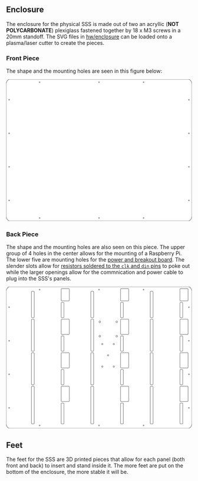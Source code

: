 ## Enclosure

The enclosure for the physical SSS is made out of two an acryllic (**NOT POLYCARBONATE**) plexiglass fastened together by 18 x M3 screws in a 20mm standoff. The SVG files in [hw/enclosure](https://github.com/NET-BYU/sss/tree/docs/hw/enclosure) can be loaded onto a plasma/laser cutter to create the pieces.

### Front Piece
The shape and the mounting holes are seen in this figure below:

![enclosure-front-sss](../assets/enclosure-front-sss.svg)

### Back Piece
The shape and the mounting holes are also seen on this piece. The upper group of 4 holes in the center allows for the mounting of a Raspberry Pi. The lower five are mounting holes for the [power and breakout board](Power%20Board.md). The slender slots allow for [resistors soldered to the `clk` and `din` pins](Panel.md) to poke out while the larger openings allow for the commnication and power cable to plug into the SSS's panels.

![enclosure-back-sss](../assets/enclosure-back-sss.svg)

## Feet

The feet for the SSS are 3D printed pieces that allow for each panel (both front and back) to insert and stand inside it. The more feet are put on the bottom of the enclosure, the more stable it will be.

<script async src="https://unpkg.com/es-module-shims@1.3.6/dist/es-module-shims.js"></script>

<script type="importmap">
    {
        "imports": {
            "three": "../../assets/three.module.js"
        }
    }
</script>

<script type="module">

    import * as THREE from 'three';

    import { OrbitControls } from '../../assets/OrbitControls.js';
    import { ThreeMFLoader } from '../../assets/3MFLoader.js';

    let camera, scene, renderer, object, loader, controls;

    var container = document.getElementById('camera-lid');

    init();

    function init() {

        renderer = new THREE.WebGLRenderer( { antialias: true, alpha: true } );
        renderer.setPixelRatio( window.devicePixelRatio );
        renderer.setSize( 500, 300 );
        renderer.setClearColor( 0x000000, 0 ); // the default
        container.appendChild( renderer.domElement );
        renderer.domElement.style.cursor = "grab";


        scene = new THREE.Scene();

        scene.add( new THREE.AmbientLight( 0xffffff, 0.2 ) );

        camera = new THREE.PerspectiveCamera( 15, window.innerWidth / window.innerHeight, 1, 500 );

        // Z is up for objects intended to be 3D printed.

        camera.up.set( 0, 0, 1 );
        camera.position.set( - 100, - 250, 100 );
        scene.add( camera );

        controls = new OrbitControls( camera, renderer.domElement );
        controls.addEventListener( 'change', render );
        controls.minDistance = 50;
        controls.maxDistance = 400;
        controls.enablePan = false;
        controls.update();

        const pointLight = new THREE.PointLight( 0xffffff, 0.8 );
        camera.add( pointLight );

        const manager = new THREE.LoadingManager();

        manager.onLoad = function () {

            const aabb = new THREE.Box3().setFromObject( object );
            const center = aabb.getCenter( new THREE.Vector3() );

            object.position.x += ( object.position.x - center.x );
            object.position.y += ( object.position.y - center.y );
            object.position.z += ( object.position.z - center.z );

            controls.reset();

            scene.add( object );
            render();

        };

        loader = new ThreeMFLoader( manager );
        loadAsset( '../../assets/feet-sss.3mf' );

        // window.addEventListener( 'resize', onWindowResize );

    }

    function loadAsset( asset ) {

        loader.load( asset, function ( group ) {

            if ( object ) {

                object.traverse( function ( child ) {

                    if ( child.material ) child.material.dispose();
                    if ( child.material && child.material.map ) child.material.map.dispose();
                    if ( child.geometry ) child.geometry.dispose();

                } );

                scene.remove( object );

            }

            object = group;

        } );

    }

    function onWindowResize() {

        camera.aspect = window.innerWidth / window.innerHeight;
        camera.updateProjectionMatrix();

        renderer.setSize( window.innerWidth, window.innerHeight );

        render();

    }

    function render() {

        renderer.render( scene, camera );

    }

</script>

<div id="camera-lid"></div>